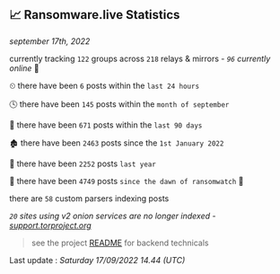 
## 📈 Ransomware.live Statistics
_september 17th, 2022_

currently tracking `122` groups across `218` relays & mirrors - _`96` currently online_ 📡

⏲ there have been `6` posts within the `last 24 hours`

🕓 there have been `145` posts within the `month of september`

📅 there have been `671` posts within the `last 90 days`

🏚 there have been `2463` posts since the `1st January 2022`

🚀 there have been `2252` posts `last year`

🦕 there have been `4749` posts `since the dawn of ransomwatch` 🐣

there are `58` custom parsers indexing posts

_`20` sites using v2 onion services are no longer indexed - [support.torproject.org](https://support.torproject.org/onionservices/v2-deprecation/)_

> see the project [README](https://github.com/jmousqueton/ransomwatch#readme) for backend technicals



Last update : _Saturday 17/09/2022 14.44 (UTC)_

